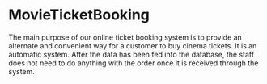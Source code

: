 # MovieTicketBooking
The main purpose of our online ticket booking system is to provide an alternate and convenient way for a customer to buy cinema tickets. It is an automatic system. After the data has been fed into the database, the staff does not need to do anything with the order once it is received through the system.
